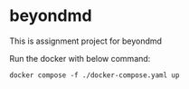 # beyondmd
This is assignment project for beyondmd

Run the docker with below command:

`docker compose -f ./docker-compose.yaml up`
